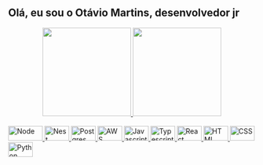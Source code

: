 ## Olá, eu sou o Otávio Martins, desenvolvedor jr

<div align="center" >
  <a href="https://github.com/otaviomartinss">
  <img height="180em" src="https://github-readme-stats.vercel.app/api?username=otaviomartinss&show_icons=true&theme=dracula&include_all_commits=true&count_private=true"/>
  <img height="180em" src="https://github-readme-stats.vercel.app/api/top-langs/?username=otaviomartinss&layout=compact&langs_count=8&theme=dracula"/>
</div>

<div><br>
  <img alt="Node" height="30" width="70" src="https://cdn.jsdelivr.net/gh/devicons/devicon/icons/nodejs/nodejs-plain-wordmark.svg">
  <img alt="Nest" height="30" width="50" src="https://cdn.jsdelivr.net/gh/devicons/devicon/icons/nestjs/nestjs-plain.svg">
  <img alt="Postgres" height="30" width="50" src="https://cdn.jsdelivr.net/gh/devicons/devicon/icons/postgresql/postgresql-plain.svg">
  <img alt="AWS" height="30" width="50" src="https://cdn.jsdelivr.net/gh/devicons/devicon/icons/amazonwebservices/amazonwebservices-original-wordmark.svg">
  <img alt="Javascript" height="30" width="50" src=>
  <img alt="Typescript" height="30" width="50" src=>
  <img alt="React" height="30" width="50" src=>
  <img alt="HTML" height="30" width="50" src=>
  <img alt="CSS" height="30" width="50" src=>
  <img alt="Python" height="30" width="50" src=>
</div>